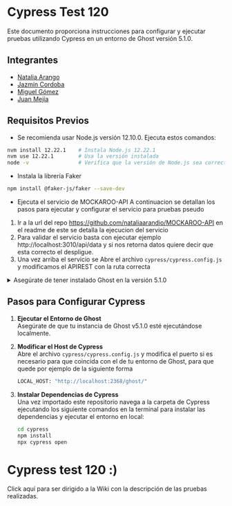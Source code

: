 # Cypress Test 120

Este documento proporciona instrucciones para configurar y ejecutar pruebas utilizando Cypress en un entorno de Ghost versión 5.1.0.

## Integrantes
* [Natalia Arango](mailto:a.arandio@uniandes.edu.co)
* [Jazmín Cordoba](mailto:jn.cordobap1@uniandes.edu.co)
* [Miguel Gómez](mailto:ma.gomeza1@uniandes.edu.co)
* [Juan Mejía](mailto:je.mejiai1@uniandes.edu.co)


## Requisitos Previos

- Se recomienda usar Node.js versión 12.10.0. Ejecuta estos comandos:

```bash
nvm install 12.22.1    # Instala Node.js 12.22.1
nvm use 12.22.1        # Usa la versión instalada
node -v                # Verifica que la versión de Node.js sea correcta
```
- Instala la librería Faker
```bash
npm install @faker-js/faker --save-dev
```

- Ejecuta el servicio de MOCKAROO-API
A continuacion se detallan los pasos para ejecutar y configurar el servicio para pruebas pseudo
1. Ir  a la url del repo https://github.com/nataliaarandio/MOCKAROO-API en el readme de este se detalla la ejecucion del servicio
2. Para validar el servicio basta con ejecutar ejemplo http://localhost:3010/api/data y si nos retorna datos quiere decir que esta correcto el despligue.
3. Una vez arriba el servicio  se  Abre el archivo `cypress/cypress.config.js` y modificamos el APIREST con la ruta correcta 

<details>
<summary>Asegúrate de tener instalado Ghost en la versión 5.1.0</summary>


1. **Crea un directorio para tu instalación de Ghost**:

   Abre tu terminal y ejecuta:

   ```bash
   mkdir ~/ghost_5.1.0
   cd ~/ghost_5.1.0
   ```

2. **Instala Ghost CLI**:

   Ejecuta el siguiente comando:

   ```bash
   npm install -g ghost-cli
   ```

3. **Instala Ghost en la versión específica**:

   Ejecuta el siguiente comando para instalar Ghost 5.1.0 en tu carpeta:

   ```bash
   ghost install local 5.1.0
   ```

4. **Configura y ejecuta Ghost**:

   Una vez finalizada la instalación, inicia Ghost con:

   ```bash
   ghost start
   ```

5. **Accede al panel de administración**:

   Visita `http://localhost:2368/ghost` para acceder a la interfaz de administración y crear tu usuario.

6. **Detener y reiniciar Ghost**:

   Usa `ghost stop` para detener Ghost y `ghost start` para reiniciarlo cuando sea necesario.

</details>

## Pasos para Configurar Cypress

1. **Ejecutar el Entorno de Ghost**  
   Asegúrate de que tu instancia de Ghost v5.1.0 esté ejecutándose localmente.

2. **Modificar el Host de Cypress**  
   Abre el archivo `cypress/cypress.config.js` y modifica el puerto si es necesario para que coincida con el de tu entorno de Ghost, para que quede por ejemplo de la siguiente forma
   ```bash
   LOCAL_HOST: "http://localhost:2368/ghost/"
   ```

3. **Instalar Dependencias de Cypress**  
   Una vez importado este repositorio navega a la carpeta de Cypress ejecutando los siguiente comandos en la terminal para instalar las dependencias y ejecutar el entorno en local:
   ```bash
   cd cypress
   npm install
   npx cypress open


# Cypress test 120 :)
Click aquí para ser dirigido a la Wiki con la descripción de las pruebas realizadas.
